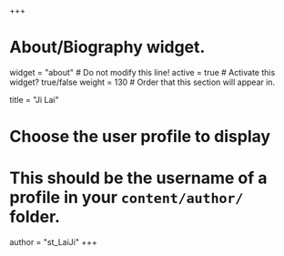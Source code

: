 +++
# About/Biography widget.
widget = "about"  # Do not modify this line!
active = true  # Activate this widget? true/false
weight = 130  # Order that this section will appear in.

title = "Ji Lai"

# Choose the user profile to display
# This should be the username of a profile in your `content/author/` folder.
author = "st_LaiJi"
+++

